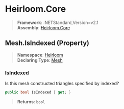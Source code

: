 # Heirloom.Core

> **Framework**: .NETStandard,Version=v2.1  
> **Assembly**: [Heirloom.Core][0]

## Mesh.IsIndexed (Property)

> **Namespace**: [Heirloom][0]  
> **Declaring Type**: [Mesh][1]

### IsIndexed

Is this mesh constructed triangles specified by indexed?

```cs
public bool IsIndexed { get; }
```

> **Returns**: `bool`

[0]: ../../../Heirloom.Core.md
[1]: ../Mesh.md
